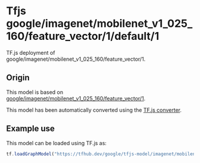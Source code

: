 # Tfjs google/imagenet/mobilenet_v1_025_160/feature_vector/1/default/1
TF.js deployment of google/imagenet/mobilenet_v1_025_160/feature_vector/1.

<!-- parent-model: google/imagenet/mobilenet_v1_025_160/feature_vector/1 -->

## Origin

This model is based on [google/imagenet/mobilenet_v1_025_160/feature_vector/1](https://tfhub.dev/google/imagenet/mobilenet_v1_025_160/feature_vector/1).

This model has been automatically converted using the [TF.js converter](https://github.com/tensorflow/tfjs/tree/master/tfjs-converter).

## Example use
This model can be loaded using TF.js as:

```javascript
tf.loadGraphModel("https://tfhub.dev/google/tfjs-model/imagenet/mobilenet_v1_025_160/feature_vector/1/default/1", { fromTFHub: true })
```
